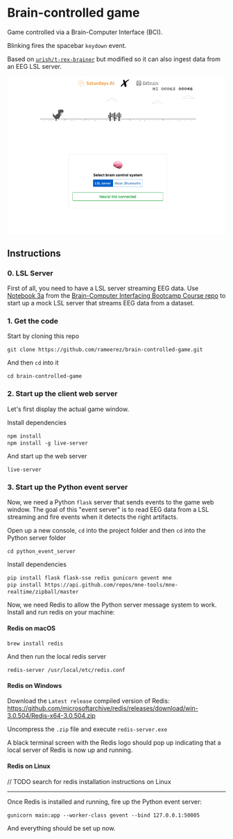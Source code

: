 # Brain-controlled game

Game controlled via a Brain-Computer Interface (BCI).

Blinking fires the spacebar `keydown` event.

Based on [`urish/t-rex-brainer`](https://github.com/urish/t-rex-brainer) but modified so it can also ingest data from an EEG LSL server.

![Game screenshot](/assets/game-screenshot.png)

## Instructions

### 0. LSL Server

First of all, you need to have a LSL server streaming EEG data. Use [Notebook 3a](https://github.com/rameerez/brain-computer-interfacing/blob/master/course/session3a-neurofeedback_streaming_data_with_mock_lsl_server.ipynb) from the [Brain-Computer Interfacing Bootcamp Course repo](https://github.com/rameerez/brain-computer-interfacing) to start up a mock LSL server that streams EEG data from a dataset.

### 1. Get the code

Start by cloning this repo

```
git clone https://github.com/rameerez/brain-controlled-game.git
```

And then `cd` into it

```
cd brain-controlled-game
```

### 2. Start up the client web server

Let's first display the actual game window.

Install dependencies

```
npm install
npm install -g live-server
```

And start up the web server

```
live-server
```

### 3. Start up the Python event server

Now, we need a Python `flask` server that sends events to the game web window. The goal of this "event server" is to read EEG data from a LSL streaming and fire events when it detects the right artifacts.

Open up a new console, `cd` into the project folder and then `cd` into the Python server folder

```
cd python_event_server
```

Install dependencies

```
pip install flask flask-sse redis gunicorn gevent mne
pip install https://api.github.com/repos/mne-tools/mne-realtime/zipball/master
```

Now, we need Redis to allow the Python server message system to work. Install and run redis on your machine:

#### Redis on macOS

```
brew install redis
```

And then run the local redis server

```
redis-server /usr/local/etc/redis.conf
```

#### Redis on Windows

Download the `Latest release` compiled version of Redis: https://github.com/microsoftarchive/redis/releases/download/win-3.0.504/Redis-x64-3.0.504.zip

Uncompress the `.zip` file and execute `redis-server.exe`

A black terminal screen with the Redis logo should pop up indicating that a local server of 
Redis is now up and running.

#### Redis on Linux

// TODO search for redis installation instructions on Linux

-----------------

Once Redis is installed and running, fire up the Python event server:

```
gunicorn main:app --worker-class gevent --bind 127.0.0.1:50005
```

And everything should be set up now.